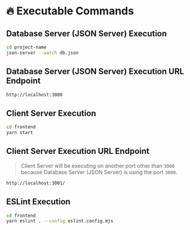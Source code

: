 # 🔥 Executable Commands

## Database Server (JSON Server) Execution

```sh
cd project-name
json-server --watch db.json
```

## Database Server (JSON Server) Execution URL Endpoint

```sh
http://localhost:3000
```

## Client Server Execution

```sh
cd frontend
yarn start
```

## Client Server Execution URL Endpoint

> Client Server will be executing on another port other than `3000` because Database Server (JSON Server) is using the port `3000`.

```sh
http://localhost:3001/
```

## ESLint Execution

```sh
cd frontend
yarn eslint . --config eslint.config.mjs
```